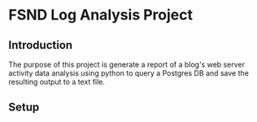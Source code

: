 # FSND Log Analysis Project

## Introduction

The purpose of this project is generate a report of a blog's web server activity data analysis using python to query a Postgres DB and save the resulting output to a text file.

## Setup
